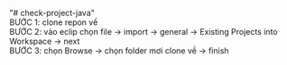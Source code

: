 "# check-project-java"  
BƯỚC 1: clone repon về  
BƯỚC 2: vào eclip chọn file ->  import -> general -> Existing Projects into Workspace -> next  
BƯỚC 3: chọn Browse -> chọn folder mơi clone về -> finish   
